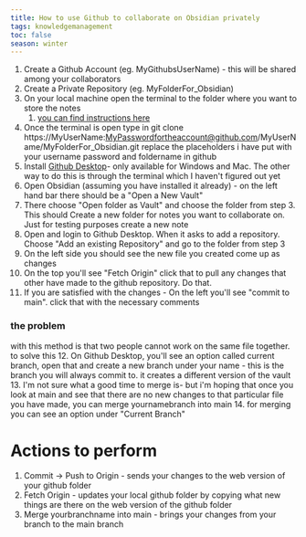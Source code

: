 ```yaml
---
title: How to use Github to collaborate on Obsidian privately
tags: knowledgemanagement
toc: false
season: winter
---
```


1. Create a Github Account (eg. MyGithubsUserName) - this will be shared among your collaborators
2. Create a Private Repository (eg. MyFolderFor_Obsidian)
3. On your local machine open the terminal to the folder where you want to store the notes
	1.	[you can find instructions here](https://www.groovypost.com/howto/open-command-window-terminal-window-specific-folder-windows-mac-linux/#:~:text=Go%20to%20the%20folder%20you,directly%20to%20the%20selected%20folder)
4. Once the terminal is open type in git clone https://MyUserName:MyPasswordfortheaccount@github.com/MyUserName/MyFolderFor_Obsidian.git replace the placeholders i have put with your username password and foldername in github
5. Install [Github Desktop](https://desktop.github.com)- only available for Windows and Mac. The other way to do this is through the terminal which I haven't figured out yet
6. Open Obsidian (assuming you have installed it already) - on the left hand bar there should be a "Open a New Vault"
7. There choose "Open folder as Vault" and choose the folder from step 3. This should Create a new folder for notes you want to collaborate on. Just for testing purposes create a new note
8. Open and login to Github Desktop. When it asks to add a repository. Choose "Add an existing Repository" and go to the folder from step 3
9. On the left side you should see the new file you created come up as changes
10. On the top you'll see "Fetch Origin" click that to pull any changes that other have made to the github repository. Do that.
11. If you are satisfied with the changes - On the left you'll see "commit to main". click that with the necessary comments
### the problem
with this method is that two people cannot work on the same file together. to solve this
12. On Github Desktop, you'll see an option called current branch, open that and create a new branch under your name - this is the branch you will always commit to. it creates a different version of the vault
13. I'm not sure what a good time to merge is- but i'm hoping that once you look at main and see that there are no new changes to that particular file you have made, you can merge yournamebranch into main
14. for merging you can see an option under "Current Branch"

# Actions to perform
1. Commit -> Push to Origin - sends your changes to the web version of your github folder
2. Fetch Origin - updates your local github folder by copying what new things are there on the web version of the github folder
3. Merge yourbranchname into main -  brings your changes from your branch to the main branch
